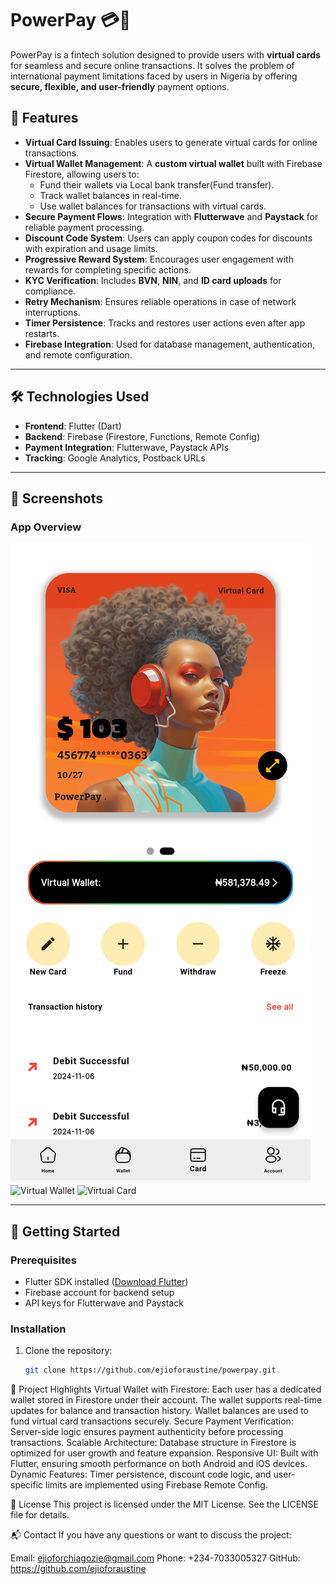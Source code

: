 # PowerPay 💳💼

PowerPay is a fintech solution designed to provide users with **virtual cards** for seamless and secure online transactions. It solves the problem of international payment limitations faced by users in Nigeria by offering **secure, flexible, and user-friendly** payment options.

## 🚀 Features
- **Virtual Card Issuing**: Enables users to generate virtual cards for online transactions.
- **Virtual Wallet Management**: A **custom virtual wallet** built with Firebase Firestore, allowing users to:
  - Fund their wallets via Local bank transfer(Fund transfer).
  - Track wallet balances in real-time.
  - Use wallet balances for transactions with virtual cards.
- **Secure Payment Flows**: Integration with **Flutterwave** and **Paystack** for reliable payment processing.
- **Discount Code System**: Users can apply coupon codes for discounts with expiration and usage limits.
- **Progressive Reward System**: Encourages user engagement with rewards for completing specific actions.
- **KYC Verification**: Includes **BVN**, **NIN**, and **ID card uploads** for compliance.
- **Retry Mechanism**: Ensures reliable operations in case of network interruptions.
- **Timer Persistence**: Tracks and restores user actions even after app restarts.
- **Firebase Integration**: Used for database management, authentication, and remote configuration.

---

## 🛠️ Technologies Used
- **Frontend**: Flutter (Dart)
- **Backend**: Firebase (Firestore, Functions, Remote Config)
- **Payment Integration**: Flutterwave, Paystack APIs
- **Tracking**: Google Analytics, Postback URLs

---

## 📸 Screenshots
### App Overview
![Home Screen](assets/Screenshot_20241106_095501.png)
![Virtual Wallet](https://firebasestorage.googleapis.com/v0/b/polectro-60b65.appspot.com/o/uploads%2FScreenshot_20250116_133140.png?alt=media&token=3977ed04-83b7-4c34-adbc-2000e2e293ae)
![Virtual Card](https://firebasestorage.googleapis.com/v0/b/polectro-60b65.appspot.com/o/uploads%2FScreenshot_20250116_133103.png?alt=media&token=38427bb9-7d54-4ecb-86a3-7dcd496a6fbf)

---

## 🧰 Getting Started

### Prerequisites
- Flutter SDK installed ([Download Flutter](https://docs.flutter.dev/get-started/install))
- Firebase account for backend setup
- API keys for Flutterwave and Paystack

### Installation
1. Clone the repository:
   ```bash
   git clone https://github.com/ejioforaustine/powerpay.git


🧩 Project Highlights
Virtual Wallet with Firestore:
  Each user has a dedicated wallet stored in Firestore under their account.
  The wallet supports real-time updates for balance and transaction history.
  Wallet balances are used to fund virtual card transactions securely.
Secure Payment Verification: 
  Server-side logic ensures payment authenticity before processing transactions.
Scalable Architecture: 
  Database structure in Firestore is optimized for user growth and feature expansion.
Responsive UI:
  Built with Flutter, ensuring smooth performance on both Android and iOS devices.
Dynamic Features: 
  Timer persistence, discount code logic, and user-specific limits are implemented using Firebase Remote Config.

📜 License
This project is licensed under the MIT License. See the LICENSE file for details.

📬 Contact
If you have any questions or want to discuss the project:

Email: ejioforchiagozie@gmail.com
Phone: +234-7033005327
GitHub: https://github.com/ejioforaustine

  
